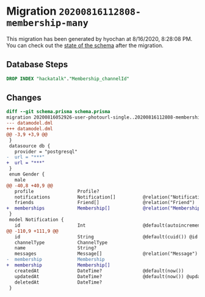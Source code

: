 # Migration `20200816112808-membership-many`

This migration has been generated by hyochan at 8/16/2020, 8:28:08 PM.
You can check out the [state of the schema](./schema.prisma) after the migration.

## Database Steps

```sql
DROP INDEX "hackatalk"."Membership_channelId"
```

## Changes

```diff
diff --git schema.prisma schema.prisma
migration 20200816052926-user-photourl-single..20200816112808-membership-many
--- datamodel.dml
+++ datamodel.dml
@@ -3,9 +3,9 @@
 }
 datasource db {
   provider = "postgresql"
-  url = "***"
+  url = "***"
 }
 enum Gender {
   male
@@ -40,8 +40,9 @@
   profile                Profile?
   notifications          Notification[]          @relation("Notification")
   friends                Friend[]                @relation("Friend")
+  memberships            Membership[]            @relation("Membership")
 }
 model Notification {
   id                     Int                     @default(autoincrement()) @id
@@ -110,9 +111,9 @@
   id                     String                  @default(cuid()) @id
   channelType            ChannelType
   name                   String?
   messages               Message[]               @relation("Message")
-  membership             Membership
+  membership             Membership[]
   createdAt              DateTime?               @default(now())
   updatedAt              DateTime?               @default(now()) @updatedAt
   deletedAt              DateTime?
 }
```


